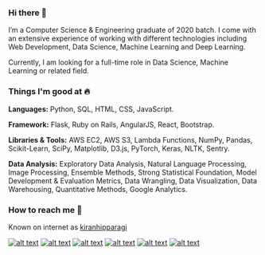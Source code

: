 ### Hi there 👋

I’m a Computer Science & Engineering graduate of 2020 batch. I come with an extensive experience of working with different technologies including Web Development, Data Science, Machine Learning and Deep Learning.

Currently, I am looking for a full-time role in Data Science, Machine Learning or related field.

### Things I'm good at :fire:

**Languages:** Python, SQL, HTML, CSS, JavaScript.

**Framework:** Flask, Ruby on Rails, AngularJS, React, Bootstrap.

**Libraries & Tools:** AWS EC2, AWS S3, Lambda Functions, NumPy, Pandas, Scikit-Learn, SciPy, Matplotlib, D3.js, PyTorch, Keras, NLTK, Sentry.

**Data Analysis:** Exploratory Data Analysis, Natural Language Processing, Image Processing, Ensemble Methods, Strong Statistical Foundation, Model Development & Evaluation Metrics, Data Wrangling, Data Visualization, Data Warehousing, Quantitative Methods, Google Analytics.

### How to reach me :iphone:

Known on internet as [kiranhipparagi](https://www.google.com/search?client=ubuntu&channel=fs&q=kiranhipparagi&ie=utf-8&oe=utf-8)


[![alt text][1.1]][1]
[![alt text][2.1]][2]
[![alt text][3.1]][3]
[![alt text][4.1]][4]
[![alt text][5.1]][5]
[![alt text][6.1]][6]


[1.1]: https://imgur.com/PXyIkWx.png (linkedin icon with padding)
[2.1]: https://imgur.com/Kx6VzOa.png (twitter icon with padding)
[3.1]: https://imgur.com/HItyXh3.png (whatsapp icon with padding)
[4.1]: https://imgur.com/TOiZy7G.png (instagram icon with padding)
[5.1]: https://imgur.com/00e02Mx.png (skype icon with padding)
[6.1]: https://imgur.com/LOgwJOu.png (website icon with padding)


[1]: http://www.linkedin.com/in/kiran-hipparagi-20272b171
[2]: http://www.twitter.com/KiranHipparagi
[3]: https://wa.me/qr/CXKAMQQRDQUMF1
[4]: https://www.instagram.com/solo_.minder
[5]: https://go.skype.com/refer.lite?referrer=utm_campaign=refnoac
[6]: https://kiranhipparagik.wixsite.com/mysite-1


